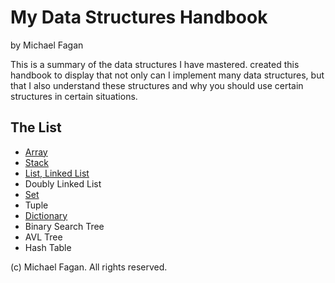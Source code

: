 # My Data Structures Handbook

by Michael Fagan

This is a summary of the data structures I have mastered. created this handbook to
display that not only can I implement many data structures, but that I also understand 
these structures and why you should use certain structures in certain situations.

## The List

* [Array](array.md)
* [Stack](stack.md)
* [List, Linked List](list,linkedlist.md)
* Doubly Linked List
* [Set](set.md)
* Tuple
* [Dictionary](dictionary.md)
* Binary Search Tree
* AVL Tree
* Hash Table

(c) Michael Fagan. All rights reserved.
